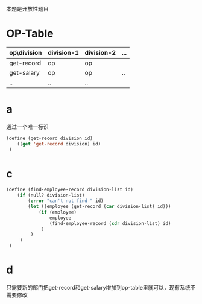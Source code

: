 本题是开放性题目

# OP-Table

| op\division | division-1 | division-2 | ...  |
| ----------- | ---------- | ---------- | ---- |
| get-record  | op         | op         |      |
| get-salary  | op         | op         | ..   |
| ..          | ..         | ..         |      |

# a

通过一个唯一标识

```lisp
(define (get-record division id)
 	((get 'get-record division) id)   
 )
```

# c

```lisp
(define (find-employee-record division-list id)
 	(if (null? division-list)
    	(error "can't not find " id)
        (let ((employee (get-record (car division-list) id)))
         	(if (employee)
             	employee
                (find-employee-record (cdr division-list) id)
             )
         )
     )   
 )
```

# d

只需要新的部门把get-record和get-salary增加到op-table里就可以，现有系统不需要修改
